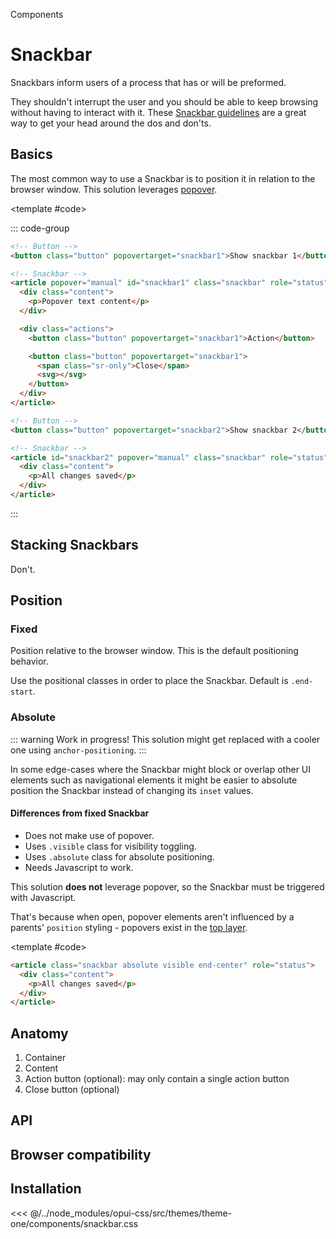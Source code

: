 <script setup>
	import { watch, ref } from "vue"
		import { useTimeoutFn } from '@vueuse/core'
import Alert from "../.vitepress/theme/app/components/Alert.vue";
	import Example from "../.vitepress/theme/app/components/Example.vue"
	import Baseline from "../.vitepress/theme/app/components/Baseline.vue"

const snackbar2 = ref()
const showSnackbar2 = ref(false)

watch(showSnackbar2, () => useTimeoutFn(() => {
	showSnackbar2.value = false
	snackbar2.value?.hidePopover()
}, 5000))


// Position
const positionSnackbar = ref()
const showPositionSnackbar = ref(false)
const positionClass = ref("")

const { start, stop } = useTimeoutFn(() => {
  showPositionSnackbar.value = false
  positionSnackbar.value?.hidePopover()
}, 2000)

function positionClick(direction) {
  if (showPositionSnackbar.value) {
    showPositionSnackbar.value = false
    positionSnackbar.value?.hidePopover()
  }

  stop()

  positionClass.value = direction
  showPositionSnackbar.value = true

  start()
}

// Watch for when the snackbar is hidden
watch(showPositionSnackbar, (newValue) => {
  if (!newValue) {
    stop()
    positionSnackbar.value?.hidePopover()
  }
})

// Absolute Snackbar
const showAbsoluteSnackbar = ref(false)
// watch(showAbsoluteSnackbar, () => useTimeoutFn(() => {
// 	showAbsoluteSnackbar.value = false
// }, 3000))

</script>

<style>
  .anatomy {
    outline: var(--_anatomy-border-gray);
    outline-offset: 2px;

		.actions, button * {
			outline: 0;
		}

    .content, button {
			outline: var(--_anatomy-border-red);
    }

  }
</style>

<hgroup>
<p>Components</p>
<h1><span class="badge" aria-label="⚠️🚧">Snackbar</span></h1>
<p>Snackbars inform users of a process that has or will be preformed.</p>
</hgroup>

They shouldn't interrupt the user and you should be able to keep browsing without having to interact with it.
These [Snackbar guidelines](https://m3.material.io/components/snackbar/guidelines) are a great way to get your head around the dos and don'ts.

## Basics

The most common way to use a Snackbar is to position it in relation to the browser window. This solution leverages [popover](https://developer.mozilla.org/en-US/docs/Web/HTML/Global_attributes/popover).

<Example>
<template #example>
<div class="example-row">
<button class="button" popovertarget="snackbar1">Show snackbar 1</button>
<button class="button" popovertarget="snackbar2" @click="showSnackbar2 = true;">Show snackbar 2</button>
</div>

<article popover="manual" id="snackbar1" class="snackbar" role="status">
	<div class="content">
    <p>Popover text content</p>
	</div>
	<div class="actions">
		<button class="button" popovertarget="snackbar1">Action</button>
		<button class="button" popovertarget="snackbar1">
			<span class="sr-only">Close</span>
			<svg xmlns="http://www.w3.org/2000/svg" width="32" height="32" viewBox="0 0 32 32"><path fill="currentColor" d="M26.113 4.116a1.25 1.25 0 0 1 1.768 1.768L17.766 15.999l10.115 10.114a1.25 1.25 0 1 1-1.768 1.768L16 17.766L5.884 27.881a1.25 1.25 0 1 1-1.768-1.768L14.231 16L4.116 5.884a1.25 1.25 0 1 1 1.768-1.768l10.115 10.115z"/></svg>
		</button>
	</div>
</article>

<article id="snackbar2" popover="manual" ref="snackbar2"  class="snackbar" role="status">
	<div class="content">
		<p>All changes saved</p>
	</div>
</article>
</template>

<template #code>

::: code-group

```html [snackbar-1.html]
<!-- Button -->
<button class="button" popovertarget="snackbar1">Show snackbar 1</button>

<!-- Snackbar -->
<article popover="manual" id="snackbar1" class="snackbar" role="status">
  <div class="content">
    <p>Popover text content</p>
  </div>

  <div class="actions">
    <button class="button" popovertarget="snackbar1">Action</button>

    <button class="button" popovertarget="snackbar1">
      <span class="sr-only">Close</span>
      <svg></svg>
    </button>
  </div>
</article>
```

```html [snackbar-2.html]
<!-- Button -->
<button class="button" popovertarget="snackbar2">Show snackbar 2</button>

<!-- Snackbar -->
<article id="snackbar2" popover="manual" class="snackbar" role="status">
  <div class="content">
    <p>All changes saved</p>
  </div>
</article>
```

:::
</template>
</Example>

## Stacking Snackbars

Don't.

## Position

### Fixed

Position relative to the browser window. This is the default positioning behavior.

Use the positional classes in order to place the Snackbar. Default is `.end-start`.

<Example direction="stack">
<template #example>
	<div class="example-row">
		<button popovertarget="position-snackbar" @click="positionClick('start-start')" class="button">.start-start</button>
		<button popovertarget="position-snackbar" @click="positionClick('start-center')" class="button">.start-center</button>
		<button popovertarget="position-snackbar" @click="positionClick('start-end')" class="button">.start-end</button>
	</div>
	<div class="example-row">
		<button popovertarget="position-snackbar" @click="positionClick('end-start')" class="button">.end-start</button>
		<button popovertarget="position-snackbar" @click="positionClick('end-center')" class="button">.end-center</button>
		<button popovertarget="position-snackbar" @click="positionClick('end-end')" class="button">.end-end</button>
	</div>

<article id="position-snackbar" popover="manual" ref="positionSnackbar"  class="snackbar" :class="positionClass" role="status">
<div class="content">
	<p>All changes saved</p>
</div>
</article>
</template>

</Example>

<style>
	.position-parent {
		container-type: inline-size;
		border: 2px dotted gray;
		height: 300px;
		position: relative;
		width: 100%;
	}
</style>

### Absolute

::: warning Work in progress!
This solution might get replaced with a cooler one using `anchor-positioning`.
:::

In some edge-cases where the Snackbar might block or overlap other UI elements such as navigational elements it might be easier to absolute position the Snackbar instead of changing its `inset` values.

#### Differences from fixed Snackbar

- Does not make use of popover.
- Uses `.visible` class for visibility toggling.
- Uses `.absolute` class for absolute positioning.
- Needs Javascript to work.

<div class="not-rich-text">
<Alert title="Javascript is required" severity="ok">
<div class="rich-text">

This solution **does not** leverage popover, so the Snackbar must be triggered with Javascript.

That's because when open, popover elements aren't influenced by a parents' `position` styling - popovers exist in the [top layer](https://developer.mozilla.org/en-US/docs/Glossary/Top_layer).

</div>
</Alert>
</div>

<Example row>
<template #example>

<div class="position-parent">
<button class="button" @click="showAbsoluteSnackbar = true">Toggle snackbar</button>

<article :class="{'visible': showAbsoluteSnackbar}" class="snackbar absolute end-center" role="status">
<div class="content">
	<p>All changes saved</p>
</div>
</article>
</div>

</template>

<template #code>

```html
<article class="snackbar absolute visible end-center" role="status">
  <div class="content">
    <p>All changes saved</p>
  </div>
</article>
```

</template>
</Example>

## Anatomy

1. Container
2. Content
3. Action button (optional): may only contain a single action button
4. Close button (optional)

<Example>
<template #example>
<div class="snackbar anatomy" style="opacity: 1; position: relative; margin: 0; inset: revert; z-index: 1;">
	<div class="content">
		<p>Content</p>
	</div>
	<div class="actions">
		<button class="button">Action</button>
		<button class="button">
			<span class="sr-only">Action</span>
			<svg xmlns="http://www.w3.org/2000/svg" width="32" height="32" viewBox="0 0 32 32"><path fill="currentColor" d="M26.113 4.116a1.25 1.25 0 0 1 1.768 1.768L17.766 15.999l10.115 10.114a1.25 1.25 0 1 1-1.768 1.768L16 17.766L5.884 27.881a1.25 1.25 0 1 1-1.768-1.768L14.231 16L4.116 5.884a1.25 1.25 0 1 1 1.768-1.768l10.115 10.115z"/></svg>
		</button>
	</div>
</div>
</template>
</Example>

## API

<!--@include: ./snackbar-api.md -->

## Browser compatibility

<Baseline :ids="['popover','starting-style', 'overlay', 'transition-behavior', 'light-dark', 'color-mix', 'has']" />

## Installation

<<< @/../node_modules/opui-css/src/themes/theme-one/components/snackbar.css
